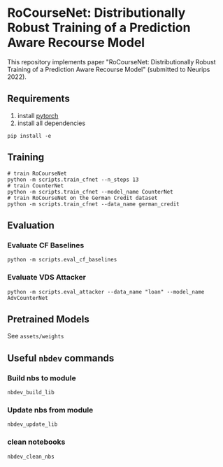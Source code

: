 
# RoCourseNet: Distributionally Robust Training of a Prediction Aware Recourse Model

This repository implements paper "RoCourseNet: Distributionally Robust Training of a Prediction Aware Recourse Model" (submitted to Neurips 2022). 

## Requirements

1. install [pytorch](https://pytorch.org/)
2. install all dependencies

```
pip install -e
```

## Training
```
# train RoCourseNet
python -m scripts.train_cfnet --n_steps 13 
# train CounterNet
python -m scripts.train_cfnet --model_name CounterNet
# train RoCourseNet on the German Credit dataset
python -m scripts.train_cfnet --data_name german_credit

```


## Evaluation

### Evaluate CF Baselines

```
python -m scripts.eval_cf_baselines
```

### Evaluate VDS Attacker
```
python -m scripts.eval_attacker --data_name "loan" --model_name AdvCounterNet
```

## Pretrained Models

See `assets/weights`


## Useful `nbdev` commands

### Build nbs to module

```
nbdev_build_lib
```

### Update nbs from module
```
nbdev_update_lib
```

### clean notebooks
```
nbdev_clean_nbs
```
